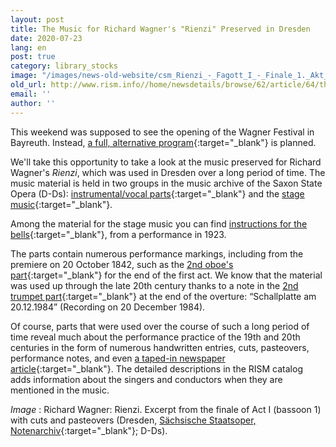 ```yaml
---
layout: post
title: The Music for Richard Wagner's "Rienzi" Preserved in Dresden
date: 2020-07-23
lang: en
post: true
category: library_stocks
image: "/images/news-old-website/csm_Rienzi_-_Fagott_I_-_Finale_1._Akt_e8492a55ba.png"
old_url: http://www.rism.info//home/newsdetails/browse/62/article/64/the-music-for-richard-wagners-rienzi-preserved-in-dresden.html
email: ''
author: ''
---
```



This weekend was supposed to see the opening of the Wagner Festival in Bayreuth. Instead, [a full, alternative program](https://www.bayreuther-festspiele.de/en/festspiele/news/2020/virtual-festival-season-and-the-cultural-summer-live-on-site/){:target="_blank"} is planned.

We'll take this opportunity to take a look at the music preserved for Richard Wagner's _Rienzi_, which was used in Dresden over a long period of time. The music material is held in two groups in the music archive of the Saxon State Opera (D-Ds): [instrumental/vocal parts](https://opac.rism.info/search?id=270000984&View=rism){:target="_blank"} and the [stage music](https://opac.rism.info/search?id=270002738&View=rism){:target="_blank"}.

Among the material for the stage music you can find [instructions for the bells](https://sachsen.digital/werkansicht/dlf/361863/529/){:target="_blank"}, from a performance in 1923.

The parts contain numerous performance markings, including from the premiere on 20 October 1842, such as the [2nd oboe's part](https://sachsen.digital/werkansicht/dlf/361862/189/){:target="_blank"} for the end of the first act. We know that the material was used up through the late 20th century thanks to a note in the [2nd trumpet part](https://sachsen.digital/werkansicht/dlf/361865/339/){:target="_blank"} at the end of the overture: “Schallplatte am 20.12.1984” (Recording on 20 December 1984).

Of course, parts that were used over the course of such a long period of time reveal much about the performance practice of the 19th and 20th centuries in the form of numerous handwritten entries, cuts, pasteovers, performance notes, and even [a taped-in newspaper article](https://sachsen.digital/werkansicht/dlf/361862/314/){:target="_blank"}. The detailed descriptions in the RISM catalog adds information about the singers and conductors when they are mentioned in the music.

_Image_ : Richard Wagner: Rienzi. Excerpt from the finale of Act I (bassoon 1) with cuts and pasteovers (Dresden, [Sächsische Staatsoper, Notenarchiv](https://sachsen.digital/werkansicht/dlf/361862/664/){:target="_blank"}; D-Ds).



<script type="text/javascript">var switchTo5x=true;</script><script type="text/javascript" src="http://w.sharethis.com/button/buttons.js"></script><script type="text/javascript">stLight.options({publisher: "9b601438-1ce1-49d8-bfd7-9cff5df54c17", doNotHash: false, doNotCopy: false, hashAddressBar: false});</script>